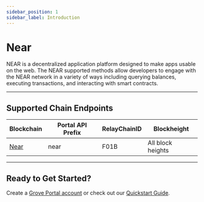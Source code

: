 ```yaml
---
sidebar_position: 1
sidebar_label: Introduction
---
```


# Near

NEAR is a decentralized application platform designed to make apps usable on the web. The NEAR supported methods allow developers to engage with the NEAR network in a variety of ways including querying balances, executing transactions, and interacting with smart contracts.

---

## Supported Chain Endpoints

| Blockchain                               | Portal API Prefix | RelayChainID | Blockheight         |
| ---------------------------------------- | ----------------- | ------------ | ------------------- |
| [Near](./endpoints/near) | near      | F01B         | All block heights |

---

## Ready to Get Started?

Create a [Grove Portal account](https://portal.grove.city) or check out our [Quickstart Guide](/guides/getting-started/quickstart).
